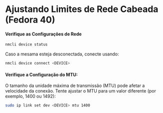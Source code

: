 # Ajustando Limites de Rede Cabeada (Fedora 40)

#### Verifique as Configurações de Rede
``` bash
nmcli device status
```

Caso a mesama esteja desconectada, conecte usando:
``` bash
nmcli device connect <DEVICE>
``` 

#### Verifique a Configuração do MTU:
O tamanho da unidade máxima de transmissão (MTU) pode afetar a velocidade da conexão. Tente ajustar o MTU para um valor diferente (por exemplo, 1400 ou 1492):

``` bash
sudo ip link set dev <DEVICE> mtu 1400
```